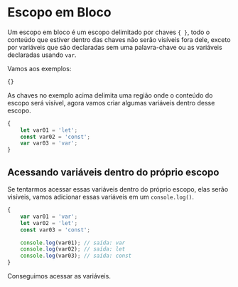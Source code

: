 # Escopo em Bloco

Um escopo em bloco é um escopo delimitado por chaves `{ }`, todo o conteúdo que estiver dentro das chaves não serão visíveis fora dele, exceto por variáveis que são declaradas sem uma palavra-chave ou as variáveis declaradas usando `var`.

Vamos aos exemplos:

```js
{}
```

As chaves no exemplo acima delimita uma região onde o conteúdo do escopo será visível, agora vamos criar algumas variáveis dentro desse escopo.

```js
{
    let var01 = 'let';
    const var02 = 'const';
    var var03 = 'var';
}
```

## Acessando variáveis dentro do próprio escopo

Se tentarmos acessar essas variáveis dentro do próprio escopo, elas serão visíveis, vamos adicionar essas variáveis em um `console.log()`.

```js
{
    var var01 = 'var';
    let var02 = 'let';
    const var03 = 'const';

    console.log(var01); // saída: var
    console.log(var02); // saída: let
    console.log(var03); // saída: const
}
```

Conseguimos acessar as variáveis.
